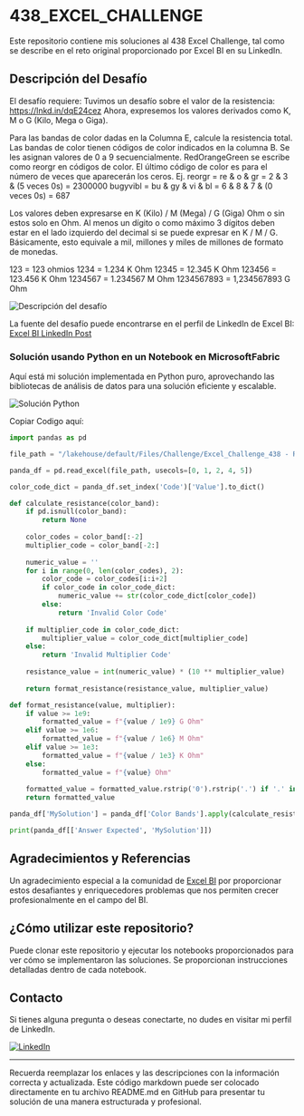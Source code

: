 # 438_EXCEL_CHALLENGE

Este repositorio contiene mis soluciones al 438 Excel Challenge, tal como se describe en el reto original proporcionado por Excel BI en su LinkedIn.

## Descripción del Desafío

El desafío requiere:
Tuvimos un desafío sobre el valor de la resistencia: <https://lnkd.in/dqE24cez>
Ahora, expresemos los valores derivados como K, M o G (Kilo, Mega o Giga).

Para las bandas de color dadas en la Columna E, calcule la resistencia total.
Las bandas de color tienen códigos de color indicados en la columna B. Se les asignan valores de 0 a 9 secuencialmente.
RedOrangeGreen se escribe como reorgr en códigos de color.
El último código de color es para el número de veces que aparecerán los ceros.
Ej. reorgr = re & o & gr = 2 & 3 & (5 veces 0s) = 2300000
bugyvibl = bu & gy & vi & bl = 6 & 8 & 7 & (0 veces 0s) = 687

Los valores deben expresarse en K (Kilo) / M (Mega) / G (Giga) Ohm o sin estos solo en Ohm. Al menos un dígito o como máximo 3 dígitos deben estar en el lado izquierdo del decimal si se puede expresar en K / M / G. Básicamente, esto equivale a mil, millones y miles de millones de formato de monedas.

123 = 123 ohmios
1234 = 1.234 K Ohm
12345 = 12.345 K Ohm
123456 = 123.456 K Ohm
1234567 = 1.234567 M Ohm
1234567893 = 1,234567893 G Ohm

![Descripción del desafío](https://github.com/cristobalsalcedo90/BI_Challenges/blob/72d089bb741fb3b3f5bbbded10d57f013b0fafa6/428_EXCEL_CHALLENGE/Files/ExcelBi.png)

La fuente del desafío puede encontrarse en el perfil de LinkedIn de Excel BI: [Excel BI LinkedIn Post](https://www.linkedin.com/posts/excelbi_excel-challenge-problem-activity-7186936560318111744-ys1D?utm_source=share&utm_medium=member_desktop)


### Solución usando Python en un Notebook en MicrosoftFabric

Aquí está mi solución implementada en Python puro, aprovechando las bibliotecas de análisis de datos para una solución eficiente y escalable.

![Solución Python](https://github.com/CristobalSalcedoDataBI/BI_Challenges/blob/b38d6cc9a12f8990ff1d9da8ce3973a52d6b3ce5/EXCEL_BI/438_EXCEL_CHALLENGE/Files/438_EXCEL_CHALLENGE_Python.png)

Copiar Codigo aquí:

```python
import pandas as pd

file_path = "/lakehouse/default/Files/Challenge/Excel_Challenge_438 - Resistor Value_v2.xlsx"

panda_df = pd.read_excel(file_path, usecols=[0, 1, 2, 4, 5])

color_code_dict = panda_df.set_index('Code')['Value'].to_dict()

def calculate_resistance(color_band):
    if pd.isnull(color_band):
        return None
    
    color_codes = color_band[:-2]
    multiplier_code = color_band[-2:]
    
    numeric_value = ''
    for i in range(0, len(color_codes), 2):
        color_code = color_codes[i:i+2]
        if color_code in color_code_dict:
            numeric_value += str(color_code_dict[color_code])
        else:
            return 'Invalid Color Code'
    
    if multiplier_code in color_code_dict:
        multiplier_value = color_code_dict[multiplier_code]
    else:
        return 'Invalid Multiplier Code'
    
    resistance_value = int(numeric_value) * (10 ** multiplier_value)
    
    return format_resistance(resistance_value, multiplier_value)

def format_resistance(value, multiplier):
    if value >= 1e9:
        formatted_value = f"{value / 1e9} G Ohm"
    elif value >= 1e6:
        formatted_value = f"{value / 1e6} M Ohm"
    elif value >= 1e3:
        formatted_value = f"{value / 1e3} K Ohm"
    else:
        formatted_value = f"{value} Ohm"
    
    formatted_value = formatted_value.rstrip('0').rstrip('.') if '.' in formatted_value else formatted_value
    return formatted_value

panda_df['MySolution'] = panda_df['Color Bands'].apply(calculate_resistance)

print(panda_df[['Answer Expected', 'MySolution']])


```

## Agradecimientos y Referencias

Un agradecimiento especial a la comunidad de [Excel BI](https://www.linkedin.com/in/excelbi/) por proporcionar estos desafiantes y enriquecedores problemas que nos permiten crecer profesionalmente en el campo del BI.

## ¿Cómo utilizar este repositorio?

Puede clonar este repositorio y ejecutar los notebooks proporcionados para ver cómo se implementaron las soluciones. Se proporcionan instrucciones detalladas dentro de cada notebook.

## Contacto

Si tienes alguna pregunta o deseas conectarte, no dudes en visitar mi perfil de LinkedIn.

[![LinkedIn](https://img.shields.io/badge/LinkedIn-Cristobal%20Salcedo-blue)](https://www.linkedin.com/in/cristobal-salcedo)

---

Recuerda reemplazar los enlaces y las descripciones con la información correcta y actualizada. Este código markdown puede ser colocado directamente en tu archivo README.md en GitHub para presentar tu solución de una manera estructurada y profesional.
